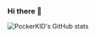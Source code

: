 ### Hi there 👋

<!--
**PockerKID/PockerKID** is a ✨ _special_ ✨ repository because its `README.md` (this file) appears on your GitHub profile.

Here are some ideas to get you started:

- 🔭 I’m currently working on ...
- 🌱 I’m currently learning ...
- 👯 I’m looking to collaborate on ...
- 🤔 I’m looking for help with ...
- 💬 Ask me about ...
- 📫 How to reach me: ...
- 😄 Pronouns: ...
- ⚡ Fun fact: ...
-->
![PockerKID's GitHub stats](https://github-readme-stats.vercel.app/api?username=PockerKID&show_icons=true&theme=buefy)
